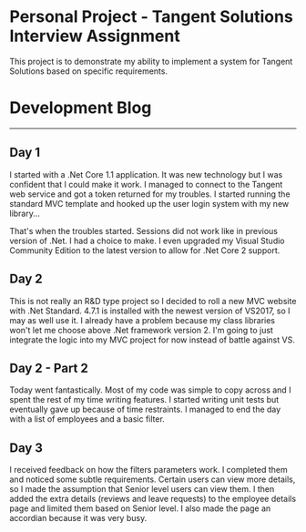 # Personal Project - Tangent Solutions Interview Assignment

This project is to demonstrate my ability to implement a system for Tangent Solutions based on specific requirements.

# Development Blog

----

## Day 1

I started with a .Net Core 1.1 application. It was new technology but I was confident that I could make it work. I managed to connect to the Tangent web service and got a token returned for my troubles. I started running the standard MVC template and hooked up the user login system with my new library...

That's when the troubles started. Sessions did not work like in previous version of .Net. I had a choice to make. I even upgraded my Visual Studio Community Edition to the latest version to allow for .Net Core 2 support.

## Day 2

This is not really an R&D type project so I decided to roll a new MVC website with .Net Standard. 4.7.1 is installed with the newest version of VS2017, so I may as well use it. I already have a problem because my class libraries won't let me choose above .Net framework version 2. I'm going to just integrate the logic into my MVC project for now instead of battle against VS.

## Day 2 - Part 2

Today went fantastically. Most of my code was simple to copy across and I spent the rest of my time writing features. I started writing unit tests but eventually gave up because of time restraints. I managed to end the day with a list of employees and a basic filter.

## Day 3

I received feedback on how the filters parameters work. I completed them and noticed some subtle requirements. Certain users can view more details, so I made the assumption that Senior level users can view them. I then added the extra details (reviews and leave requests) to the employee details page and limited them based on Senior level. I also made the page an accordian because it was very busy.
